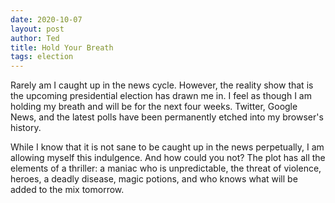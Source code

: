 ```yaml
---
date: 2020-10-07
layout: post
author: Ted
title: Hold Your Breath
tags: election
---
```

Rarely am I caught up in the news cycle. However, the reality show that is the upcoming presidential election has drawn me in. I feel as though I am holding my breath and will be for the next four weeks. Twitter, Google News, and the latest polls have been permanently etched into my browser's history.

While I know that it is not sane to be caught up in the news perpetually, I am allowing myself this indulgence. And how could you not? The plot has all the elements of a thriller: a maniac who is unpredictable, the threat of violence, heroes, a deadly disease, magic potions, and who knows what will be added to the mix tomorrow.

